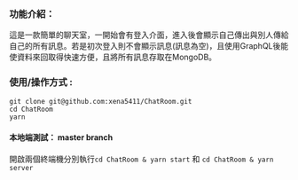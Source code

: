 ### 功能介紹：
  這是一款簡單的聊天室，一開始會有登入介面，進入後會顯示自己傳出與別人傳給自己的所有訊息。若是初次登入則不會顯示訊息(訊息為空)，且使用GraphQL後能使資料來回取得快速方便，且將所有訊息存取在MongoDB。

### 使用/操作方式 : 
``` 
git clone git@github.com:xena5411/ChatRoom.git
cd ChatRoom
yarn
```
#### 本地端測試： master branch
開啟兩個終端機分別執行`cd ChatRoom & yarn start` 和 `cd ChatRoom & yarn server`

